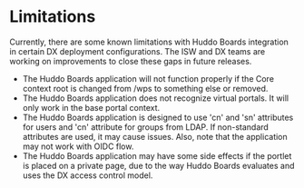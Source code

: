 # Limitations
Currently, there are some known limitations with Huddo Boards integration in certain DX deployment configurations. The ISW and DX teams are working on improvements to close these gaps in future releases.

- The Huddo Boards application will not function properly if the Core context root is changed from /wps to something else or removed. 
- The Huddo Boards application does not recognize virtual portals. It will only work in the base portal context.
- The Huddo Boards application is designed to use 'cn' and 'sn' attributes for users and 'cn' attribute for groups from LDAP. If non-standard attributes are used, it may cause issues. Also, note that the application may not work with OIDC flow. 
- The Huddo Boards application may have some side effects if the portlet is placed on a private page, due to the way Huddo Boards evaluates and uses the DX access control model. 
